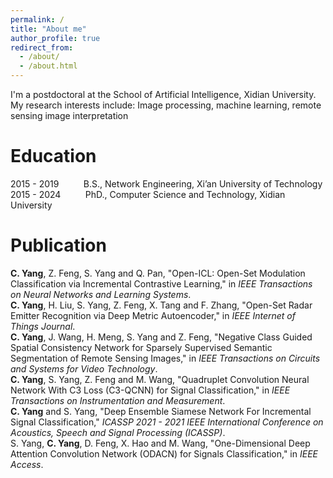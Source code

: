 ```yaml
---
permalink: /
title: "About me"
author_profile: true
redirect_from: 
  - /about/
  - /about.html
---
```

I'm a postdoctoral at the School of Artificial Intelligence, Xidian University. My research interests include: Image processing, machine learning, remote sensing image interpretation

Education
======
2015 - 2019&nbsp;&nbsp;&nbsp;&nbsp;&nbsp;&nbsp;&nbsp;&nbsp;&nbsp;&nbsp;B.S., Network Engineering, Xi’an University of Technology  
2015 - 2024&nbsp;&nbsp;&nbsp;&nbsp;&nbsp;&nbsp;&nbsp;&nbsp;&nbsp;&nbsp;PhD., Computer Science and Technology, Xidian University  

Publication
======
**C. Yang**, Z. Feng, S. Yang and Q. Pan, "Open-ICL: Open-Set Modulation Classification via Incremental Contrastive Learning," in *IEEE Transactions on Neural Networks and Learning Systems*.  
**C. Yang**, H. Liu, S. Yang, Z. Feng, X. Tang and F. Zhang, "Open-Set Radar Emitter Recognition via Deep Metric Autoencoder," in *IEEE Internet of Things Journal*.  
**C. Yang**, J. Wang, H. Meng, S. Yang and Z. Feng, "Negative Class Guided Spatial Consistency Network for Sparsely Supervised Semantic Segmentation of Remote Sensing Images," in *IEEE Transactions on Circuits and Systems for Video Technology*.  
**C. Yang**, S. Yang, Z. Feng and M. Wang, "Quadruplet Convolution Neural Network With C3 Loss (C3-QCNN) for Signal Classification," in *IEEE Transactions on Instrumentation and Measurement*.  
**C. Yang** and S. Yang, "Deep Ensemble Siamese Network For Incremental Signal Classification," *ICASSP 2021 - 2021 IEEE International Conference on Acoustics, Speech and Signal Processing (ICASSP)*.  
S. Yang, **C. Yang**, D. Feng, X. Hao and M. Wang, "One-Dimensional Deep Attention Convolution Network (ODACN) for Signals Classification," in *IEEE Access*.  
